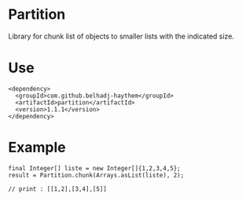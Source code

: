 
# Partition
Library for chunk list of objects to smaller lists with the indicated size.

# Use
```
<dependency>
  <groupId>com.github.belhadj-haythem</groupId>
  <artifactId>partition</artifactId>
  <version>1.1.1</version>
</dependency>
```

# Example
```
final Integer[] liste = new Integer[]{1,2,3,4,5};
result = Partition.chunk(Arrays.asList(liste), 2);

// print : [[1,2],[3,4],[5]]
